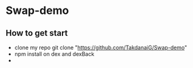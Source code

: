 # Swap-demo
## How to get start
  - clone my repo
     git clone "https://github.com/TakdanaiG/Swap-demo"
  - npm install on dex and dexBack
  -   
